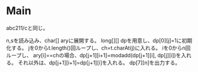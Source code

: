 # Main
abc211/cと同じ。

n,sを読み込み、char[] aryに展開する。
long[][] dpを用意し、dp[0]\[j\]=1に初期化する。
jを0からt.length()回ループし、ch=t.charAt(j)に入れる。
iを0からn回ループし、
ary[i]==chの場合、dp[j+1][i+1]=modadd(dp[j+1][i], dp[j][i])を入れる。
それ以外は、dp[j+1][i+1]=dp[j+1][i]を入れる。
dp[7][n]を出力する。
